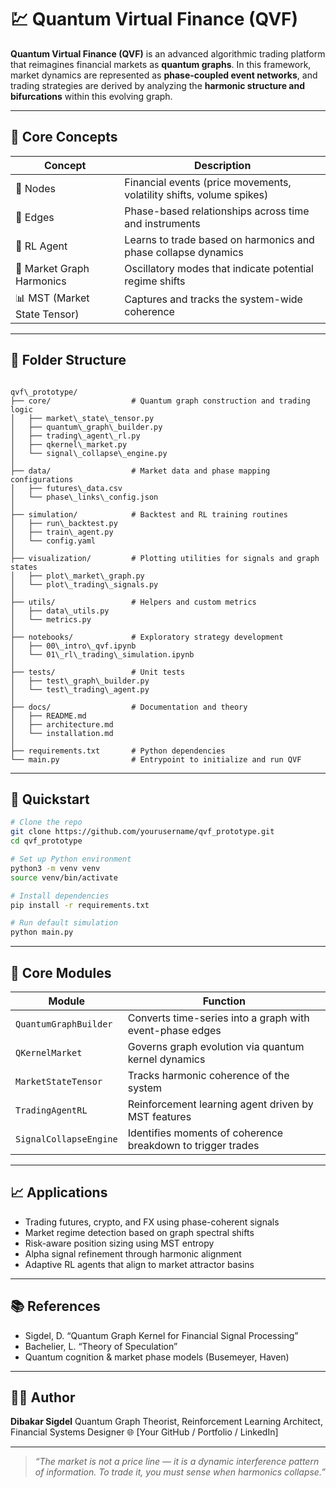 # 💹 Quantum Virtual Finance (QVF)

**Quantum Virtual Finance (QVF)** is an advanced algorithmic trading platform that reimagines financial markets as **quantum graphs**. In this framework, market dynamics are represented as **phase-coupled event networks**, and trading strategies are derived by analyzing the **harmonic structure and bifurcations** within this evolving graph.

---

## 🌌 Core Concepts

| Concept | Description |
|--------|-------------|
| 🧩 Nodes | Financial events (price movements, volatility shifts, volume spikes) |
| 🔗 Edges | Phase-based relationships across time and instruments |
| 🧠 RL Agent | Learns to trade based on harmonics and phase collapse dynamics |
| 🎼 Market Graph Harmonics | Oscillatory modes that indicate potential regime shifts |
| 📊 MST (Market State Tensor) | Captures and tracks the system-wide coherence |

---

## 📁 Folder Structure

```

qvf\_prototype/
├── core/                  # Quantum graph construction and trading logic
│   ├── market\_state\_tensor.py
│   ├── quantum\_graph\_builder.py
│   ├── trading\_agent\_rl.py
│   ├── qkernel\_market.py
│   └── signal\_collapse\_engine.py
│
├── data/                  # Market data and phase mapping configurations
│   ├── futures\_data.csv
│   └── phase\_links\_config.json
│
├── simulation/            # Backtest and RL training routines
│   ├── run\_backtest.py
│   ├── train\_agent.py
│   └── config.yaml
│
├── visualization/         # Plotting utilities for signals and graph states
│   ├── plot\_market\_graph.py
│   └── plot\_trading\_signals.py
│
├── utils/                 # Helpers and custom metrics
│   ├── data\_utils.py
│   └── metrics.py
│
├── notebooks/             # Exploratory strategy development
│   ├── 00\_intro\_qvf.ipynb
│   └── 01\_rl\_trading\_simulation.ipynb
│
├── tests/                 # Unit tests
│   ├── test\_graph\_builder.py
│   └── test\_trading\_agent.py
│
├── docs/                  # Documentation and theory
│   ├── README.md
│   ├── architecture.md
│   └── installation.md
│
├── requirements.txt       # Python dependencies
└── main.py                # Entrypoint to initialize and run QVF

````

---

## 🚀 Quickstart

```bash
# Clone the repo
git clone https://github.com/yourusername/qvf_prototype.git
cd qvf_prototype

# Set up Python environment
python3 -m venv venv
source venv/bin/activate

# Install dependencies
pip install -r requirements.txt

# Run default simulation
python main.py
````

---

## 🧠 Core Modules

| Module                 | Function                                                    |
| ---------------------- | ----------------------------------------------------------- |
| `QuantumGraphBuilder`  | Converts time-series into a graph with event-phase edges    |
| `QKernelMarket`        | Governs graph evolution via quantum kernel dynamics         |
| `MarketStateTensor`    | Tracks harmonic coherence of the system                     |
| `TradingAgentRL`       | Reinforcement learning agent driven by MST features         |
| `SignalCollapseEngine` | Identifies moments of coherence breakdown to trigger trades |

---

## 📈 Applications

* Trading futures, crypto, and FX using phase-coherent signals
* Market regime detection based on graph spectral shifts
* Risk-aware position sizing using MST entropy
* Alpha signal refinement through harmonic alignment
* Adaptive RL agents that align to market attractor basins

---

## 📚 References

* Sigdel, D. “Quantum Graph Kernel for Financial Signal Processing”
* Bachelier, L. “Theory of Speculation”
* Quantum cognition & market phase models (Busemeyer, Haven)

---

## 🧑‍💻 Author

**Dibakar Sigdel**
Quantum Graph Theorist, Reinforcement Learning Architect, Financial Systems Designer
🌐 \[Your GitHub / Portfolio / LinkedIn]

---

> *“The market is not a price line — it is a dynamic interference pattern of information. To trade it, you must sense when harmonics collapse.”*
